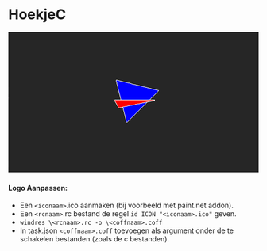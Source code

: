 # HoekjeC

![](afbeeldingen/Logo/Logo_Scherm.png)

#### Logo Aanpassen:
- Een `<iconaam>`.ico aanmaken (bij voorbeeld met paint.net addon).
- Een `<rcnaam>`.rc bestand de regel `id ICON "<iconaam>.ico"` geven.
- `windres \<rcnaam>.rc -o \<coffnaam>.coff`
- In task.json `<coffnaam>.coff` toevoegen als argument onder de te schakelen bestanden (zoals de c bestanden).